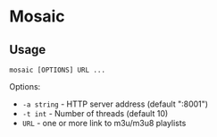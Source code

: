 # Mosaic

## Usage

```
mosaic [OPTIONS] URL ...
```

Options:

- `-a string` - HTTP server address (default ":8001")
- `-t int` - Number of threads (default 10)
- `URL` - one or more link to m3u/m3u8 playlists

